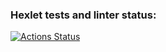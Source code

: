 ### Hexlet tests and linter status:
[![Actions Status](https://github.com/VasilkovDmitriy/python-pytest-testing-project-79/actions/workflows/hexlet-check.yml/badge.svg)](https://github.com/VasilkovDmitriy/python-pytest-testing-project-79/actions)